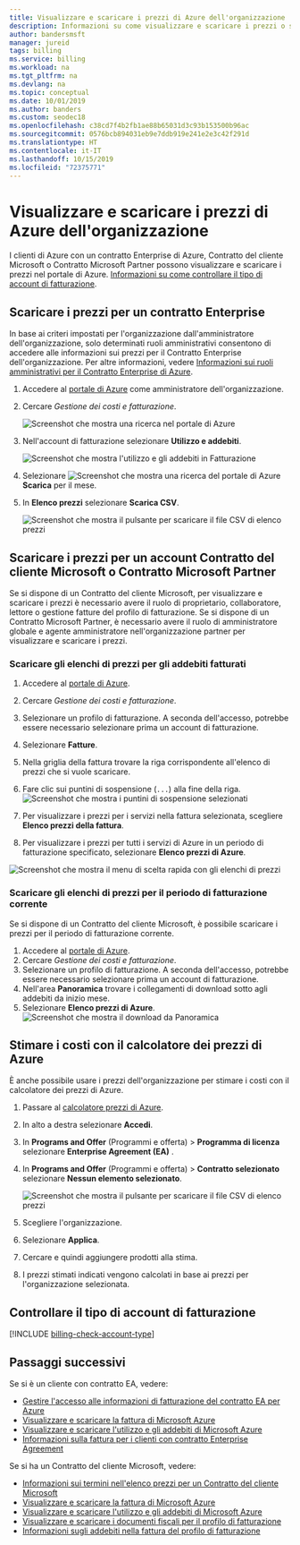 ```yaml
---
title: Visualizzare e scaricare i prezzi di Azure dell'organizzazione
description: Informazioni su come visualizzare e scaricare i prezzi o stimare i costi con i prezzi dell'organizzazione.
author: bandersmsft
manager: jureid
tags: billing
ms.service: billing
ms.workload: na
ms.tgt_pltfrm: na
ms.devlang: na
ms.topic: conceptual
ms.date: 10/01/2019
ms.author: banders
ms.custom: seodec18
ms.openlocfilehash: c38cd7f4b2fb1ae88b65031d3c93b153500b96ac
ms.sourcegitcommit: 0576bcb894031eb9e7ddb919e241e2e3c42f291d
ms.translationtype: HT
ms.contentlocale: it-IT
ms.lasthandoff: 10/15/2019
ms.locfileid: "72375771"
---
```

# <a name="view-and-download-your-organizations-azure-pricing"></a>Visualizzare e scaricare i prezzi di Azure dell'organizzazione

I clienti di Azure con un contratto Enterprise di Azure, Contratto del cliente Microsoft o Contratto Microsoft Partner possono visualizzare e scaricare i prezzi nel portale di Azure. [Informazioni su come controllare il tipo di account di fatturazione](#check-your-billing-account-type).

## <a name="download-pricing-for-an-enterprise-agreement"></a>Scaricare i prezzi per un contratto Enterprise

In base ai criteri impostati per l'organizzazione dall'amministratore dell'organizzazione, solo determinati ruoli amministrativi consentono di accedere alle informazioni sui prezzi per il Contratto Enterprise dell'organizzazione. Per altre informazioni, vedere [Informazioni sui ruoli amministrativi per il Contratto Enterprise di Azure](billing-understand-ea-roles.md).

1. Accedere al [portale di Azure](https://portal.azure.com/) come amministratore dell'organizzazione.
1. Cercare *Gestione dei costi e fatturazione*.

   ![Screenshot che mostra una ricerca nel portale di Azure](./media/billing-ea-pricing/portal-cm-billing-search.png)

1. Nell'account di fatturazione selezionare **Utilizzo e addebiti**.

   ![Screenshot che mostra l'utilizzo e gli addebiti in Fatturazione](./media/billing-ea-pricing/ea-pricing-usage-charges-nav.png)

1. Selezionare ![Screenshot che mostra una ricerca del portale di Azure](./media/billing-ea-pricing/download-icon.png) **Scarica** per il mese.

1. In **Elenco prezzi** selezionare **Scarica CSV**.

   ![Screenshot che mostra il pulsante per scaricare il file CSV di elenco prezzi](./media/billing-ea-pricing/download-ea-price-sheet.png)

## <a name="download-pricing-for-an-mca-or-mpa-account"></a>Scaricare i prezzi per un account Contratto del cliente Microsoft o Contratto Microsoft Partner

Se si dispone di un Contratto del cliente Microsoft, per visualizzare e scaricare i prezzi è necessario avere il ruolo di proprietario, collaboratore, lettore o gestione fatture del profilo di fatturazione. Se si dispone di un Contratto Microsoft Partner, è necessario avere il ruolo di amministratore globale e agente amministratore nell'organizzazione partner per visualizzare e scaricare i prezzi.

### <a name="download-price-sheets-for-billed-charges"></a>Scaricare gli elenchi di prezzi per gli addebiti fatturati

1. Accedere al [portale di Azure](https://portal.azure.com).
1. Cercare *Gestione dei costi e fatturazione*.
1. Selezionare un profilo di fatturazione. A seconda dell'accesso, potrebbe essere necessario selezionare prima un account di fatturazione.
1. Selezionare **Fatture**.
1. Nella griglia della fattura trovare la riga corrispondente all'elenco di prezzi che si vuole scaricare.
1. Fare clic sui puntini di sospensione (`...`) alla fine della riga.
![Screenshot che mostra i puntini di sospensione selezionati](./media/billing-ea-pricing/billingprofile-invoicegrid.png)

1. Per visualizzare i prezzi per i servizi nella fattura selezionata, scegliere **Elenco prezzi della fattura**.
1. Per visualizzare i prezzi per tutti i servizi di Azure in un periodo di fatturazione specificato, selezionare **Elenco prezzi di Azure**.

![Screenshot che mostra il menu di scelta rapida con gli elenchi di prezzi](./media/billing-ea-pricing/contextmenu-pricesheet.png)

### <a name="download-price-sheets-for-the-current-billing-period"></a>Scaricare gli elenchi di prezzi per il periodo di fatturazione corrente

Se si dispone di un Contratto del cliente Microsoft, è possibile scaricare i prezzi per il periodo di fatturazione corrente.

1. Accedere al [portale di Azure](https://portal.azure.com).
1. Cercare *Gestione dei costi e fatturazione*.
1. Selezionare un profilo di fatturazione. A seconda dell'accesso, potrebbe essere necessario selezionare prima un account di fatturazione.
1. Nell'area **Panoramica** trovare i collegamenti di download sotto agli addebiti da inizio mese.
1. Selezionare **Elenco prezzi di Azure**.
![Screenshot che mostra il download da Panoramica](./media/billing-ea-pricing/open-pricing.png)

## <a name="estimate-costs-with-the-azure-pricing-calculator"></a>Stimare i costi con il calcolatore dei prezzi di Azure

È anche possibile usare i prezzi dell'organizzazione per stimare i costi con il calcolatore dei prezzi di Azure.

1. Passare al [calcolatore prezzi di Azure](https://azure.microsoft.com/pricing/calculator).
1. In alto a destra selezionare **Accedi**.
1. In **Programs and Offer** (Programmi e offerta)  > **Programma di licenza** selezionare **Enterprise Agreement (EA)** .
1. In **Programs and Offer** (Programmi e offerta)  > **Contratto selezionato** selezionare **Nessun elemento selezionato**.

    ![Screenshot che mostra il pulsante per scaricare il file CSV di elenco prezzi](./media/billing-ea-pricing/ea-pricing-calculator-estimate.png)

1. Scegliere l'organizzazione.
1. Selezionare **Applica**.
1. Cercare e quindi aggiungere prodotti alla stima.
1. I prezzi stimati indicati vengono calcolati in base ai prezzi per l'organizzazione selezionata.

## <a name="check-your-billing-account-type"></a>Controllare il tipo di account di fatturazione
[!INCLUDE [billing-check-account-type](../../includes/billing-check-account-type.md)]

## <a name="next-steps"></a>Passaggi successivi

Se si è un cliente con contratto EA, vedere:

- [Gestire l'accesso alle informazioni di fatturazione del contratto EA per Azure](billing-manage-access.md)
- [Visualizzare e scaricare la fattura di Microsoft Azure](billing-download-azure-invoice.md)
- [Visualizzare e scaricare l'utilizzo e gli addebiti di Microsoft Azure](billing-download-azure-daily-usage.md)
- [Informazioni sulla fattura per i clienti con contratto Enterprise Agreement](billing-understand-your-bill-ea.md)

Se si ha un Contratto del cliente Microsoft, vedere:

- [Informazioni sui termini nell'elenco prezzi per un Contratto del cliente Microsoft](billing-mca-understand-pricesheet.md)
- [Visualizzare e scaricare la fattura di Microsoft Azure](billing-download-azure-invoice.md)
- [Visualizzare e scaricare l'utilizzo e gli addebiti di Microsoft Azure](billing-download-azure-daily-usage.md)
- [Visualizzare e scaricare i documenti fiscali per il profilo di fatturazione](billing-mca-download-tax-document.md)
- [Informazioni sugli addebiti nella fattura del profilo di fatturazione](billing-mca-understand-your-bill.md)
